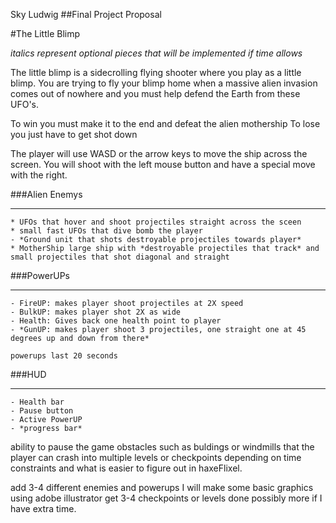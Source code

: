 Sky Ludwig
##Final Project Proposal

#The Little Blimp

*italics represent optional pieces that will be implemented if time allows*

The little blimp is a sidecrolling flying shooter where you play as a little blimp. You are trying to fly your blimp home when a massive alien invasion comes out of nowhere and you must help defend the Earth from these UFO's.

To win you must make it to the end and defeat the alien mothership
To lose you just have to get shot down

The player will use WASD or the arrow keys to move the ship across the screen. You will shoot with the left mouse button and have a special move with the right.

###Alien Enemys

------------------------

	* UFOs that hover and shoot projectiles straight across the sceen
	* small fast UFOs that dive bomb the player
	- *Ground unit that shots destroyable projectiles towards player*
	* MotherShip large ship with *destroyable projectiles that track* and small projectiles that shot diagonal and straight 
	
###PowerUPs

------------------------

	- FireUP: makes player shoot projectiles at 2X speed
	- BulkUP: makes player shot 2X as wide
	- Health: Gives back one health point to player
	- *GunUP: makes player shoot 3 projectiles, one straight one at 45 degrees up and down from there*
	
	powerups last 20 seconds
	
###HUD

------------------------

	- Health bar
	- Pause button
	- Active PowerUP
	- *progress bar*
	
ability to pause the game
obstacles such as buldings or windmills that the player can crash into
multiple levels or checkpoints depending on time constraints and what is easier to figure out in haxeFlixel.

add 3-4 different enemies and powerups 
I will make some basic graphics using adobe illustrator
get 3-4 checkpoints or levels done possibly more if I have extra time.
